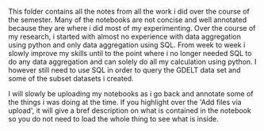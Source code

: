 This folder contains all the notes from all the work i did over the course of the semester. Many of the notebooks are not concise and well annotated because they are where i did most of my experimenting. Over the course of my research, i started with almost no experience with data aggregation using python and only data aggregation using SQL. From week to week i slowly improve my skills until to the point where i no longer needed SQL to do any data aggregation and can solely do all my calculation using python. I however still need to use SQL in order to query the GDELT data set and some of the subset datasets i created. 

I will slowly be uploading my notebooks as i go back and annotate some of the things i was doing at the time. If you highlight over the 'Add files via upload', it will give a bref description on what is contained in the notebook so you do not need to load the whole thing to see what is inside. 
